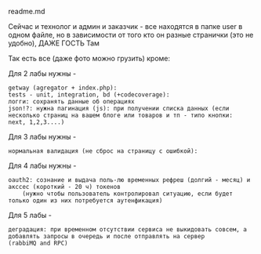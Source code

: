 readme.md


Сейчас и технолог и админ и заказчик - все находятся в папке user в одном файле,
но в зависимости от того кто он разные странички (это не удобно), ДАЖЕ ГОСТЬ Там


Так есть все  (даже фото можно грузить) кроме:

Для 2 лабы нужны - 

	getway (agregator + index.php):
	tests - unit, integration, bd (+codecoverage):
	логги: сохранять данные об операциях
	json!?:	нужна пагинация (js): при получении списка данных (если несколько страниц на вашем блоге или товаров и тп - типо кнопки: 		next, 1,2,3....)
	
Для 3 лабы нужны - 

	нормальная валидация (не сброс на страницу с ошибкой):
	
Для 4 лабы нужны -

	oauth2: сознание и выдача поль-лю временных рефреш (долгий - месяц) и акссес (короткий - 20 ч) токенов
		(нужно чтобы пользователь контролировал ситуацию, если будет только один из них потребуется аутенфикация)
		
Для 5 лабы -

	деградация: при временном отсутствии сервиса не выкидовать совсем, а добавлять запросы в очередь и после отправлять на сервер 			(rabbiMQ and RPC)
	
	
	
	
	
